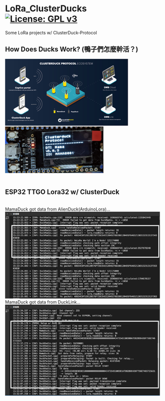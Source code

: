 # LoRa_ClusterDucks [![License: GPL v3](https://img.shields.io/badge/License-GPLv3-blue.svg)](https://www.gnu.org/licenses/gpl-3.0)<br>
Some LoRa projects w/ ClusterDuck-Protocol

## How Does Ducks Work? (鴨子們怎麼幹活？)<br>
<img src="pic/HowDoesDucksWork.jpg" width=400/><img src="pic/MamaDuck_TTGO-LoRa32.png" width=320/>
<br><br>

## ESP32 TTGO Lora32 w/ ClusterDuck
<br>
MamaDuck got data from AlienDuck(ArduinoLora)...
<img src="pic/MamaDuck_AndroidLora.png" width=600/>
<br>
MamaDuck got data from DuckLink...
<br>
<img src="pic/MamaDuck_DuckLink.png" width=600/>
<br><br>
